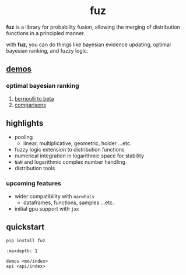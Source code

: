 <h1 align='center'>fuz</h1>

**fuz** is a library for probability fusion, allowing the merging of distribution functions in a principled manner.

with **fuz**, you can do things like bayesian evidence updating, optimal bayesian ranking, and fuzzy logic.

## [demos](project:mo/index.md)

### optimal bayesian ranking

1. [bernoulli to beta](project:mo/obr1/index.md)
2. [comparisons](project:mo/obr2/index.md)

## highlights

- pooling
  - linear, multiplicative, geometric, holder ...etc.
- fuzzy logic extension to distribution functions
- numerical integration in logarithmic space for stability
- `NaN` and logarithmic complex number handling
- distribution tools

### upcoming features

- wider compatibility with `narwhals`
  - dataframes, functions, samples ...etc.
- initial gpu support with `jax`

## quickstart

`pip install fuz`


```{toctree}
:maxdepth: 1

demos <mo/index>
api <api/index>
```